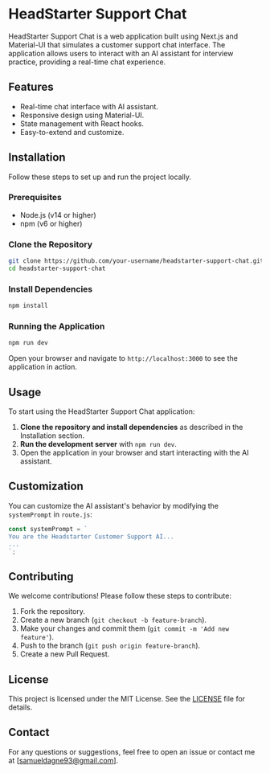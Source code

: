 # HeadStarter Support Chat

HeadStarter Support Chat is a web application built using Next.js and Material-UI that simulates a customer support chat interface. The application allows users to interact with an AI assistant for interview practice, providing a real-time chat experience.

## Features

- Real-time chat interface with AI assistant.
- Responsive design using Material-UI.
- State management with React hooks.
- Easy-to-extend and customize.

## Installation

Follow these steps to set up and run the project locally.

### Prerequisites

- Node.js (v14 or higher)
- npm (v6 or higher)

### Clone the Repository

```bash
git clone https://github.com/your-username/headstarter-support-chat.git
cd headstarter-support-chat
```

### Install Dependencies

```bash
npm install
```

### Running the Application

```bash
npm run dev
```

Open your browser and navigate to `http://localhost:3000` to see the application in action.

## Usage

To start using the HeadStarter Support Chat application:

1. **Clone the repository and install dependencies** as described in the Installation section.
2. **Run the development server** with `npm run dev`.
3. Open the application in your browser and start interacting with the AI assistant.

## Customization

You can customize the AI assistant's behavior by modifying the `systemPrompt` in `route.js`:

```javascript
const systemPrompt = `
You are the Headstarter Customer Support AI...
...
`;
```

## Contributing

We welcome contributions! Please follow these steps to contribute:

1. Fork the repository.
2. Create a new branch (`git checkout -b feature-branch`).
3. Make your changes and commit them (`git commit -m 'Add new feature'`).
4. Push to the branch (`git push origin feature-branch`).
5. Create a new Pull Request.

## License

This project is licensed under the MIT License. See the [LICENSE](LICENSE) file for details.

## Contact

For any questions or suggestions, feel free to open an issue or contact me at [samueldagne93@gmail.com].
